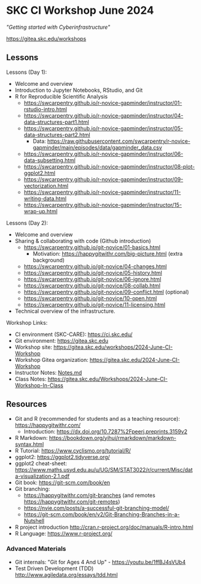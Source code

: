 # SKC CI Workshop June 2024

*"Getting started with Cyberinfrastructure"*

https://gitea.skc.edu/workshops

## Lessons

Lessons (Day 1):

  * Welcome and overview
  * Introduction to Jupyter Notebooks, RStudio, and Git
  * R for Reproducible Scientific Analysis
    * https://swcarpentry.github.io/r-novice-gapminder/instructor/01-rstudio-intro.html
    * https://swcarpentry.github.io/r-novice-gapminder/instructor/04-data-structures-part1.html
    * https://swcarpentry.github.io/r-novice-gapminder/instructor/05-data-structures-part2.html
      * Data: https://raw.githubusercontent.com/swcarpentry/r-novice-gapminder/main/episodes/data/gapminder_data.csv
    * https://swcarpentry.github.io/r-novice-gapminder/instructor/06-data-subsetting.html
    * https://swcarpentry.github.io/r-novice-gapminder/instructor/08-plot-ggplot2.html
    * https://swcarpentry.github.io/r-novice-gapminder/instructor/09-vectorization.html
    * https://swcarpentry.github.io/r-novice-gapminder/instructor/11-writing-data.html
    * https://swcarpentry.github.io/r-novice-gapminder/instructor/15-wrap-up.html

Lessons (Day 2):

  * Welcome and overview
  * Sharing & collaborating with code (Github introduction)
    * https://swcarpentry.github.io/git-novice/01-basics.html
      * Motivation: https://happygitwithr.com/big-picture.html (extra background)
    * https://swcarpentry.github.io/git-novice/04-changes.html
    * https://swcarpentry.github.io/git-novice/05-history.html
    * https://swcarpentry.github.io/git-novice/06-ignore.html
    * https://swcarpentry.github.io/git-novice/08-collab.html
    * https://swcarpentry.github.io/git-novice/09-conflict.html (optional)
    * https://swcarpentry.github.io/git-novice/10-open.html
    * https://swcarpentry.github.io/git-novice/11-licensing.html
  * Technical overview of the infrastructure.

Workshop Links:

  * CI environment (SKC-CARE): https://ci.skc.edu/
  * Git environment: https://gitea.skc.edu
  * Workshop site: https://gitea.skc.edu/workshops/2024-June-CI-Workshop
  * Workshop Gitea organization: https://gitea.skc.edu/2024-June-CI-Workshop
  * Instructor Notes: [Notes.md](Notes.md)
  * Class Notes: https://gitea.skc.edu/Workshops/2024-June-CI-Workshop-In-Class

## Resources

  * Git and R (recommended for students and as a teaching resource): https://happygitwithr.com/
    * Introduction: https://dx.doi.org/10.7287%2Fpeerj.preprints.3159v2
  * R Markdown: https://bookdown.org/yihui/rmarkdown/markdown-syntax.html
  * R Tutorial: https://www.cyclismo.org/tutorial/R/
  * ggplot2: https://ggplot2.tidyverse.org/
  * ggplot2 cheat-sheet: https://www.maths.usyd.edu.au/u/UG/SM/STAT3022/r/current/Misc/data-visualization-2.1.pdf
  * Git book: https://git-scm.com/book/en
  * Git branching:
    * https://happygitwithr.com/git-branches (and remotes https://happygitwithr.com/git-remotes)
    * https://nvie.com/posts/a-successful-git-branching-model/
    * https://git-scm.com/book/en/v2/Git-Branching-Branches-in-a-Nutshell
  * R project introduction http://cran.r-project.org/doc/manuals/R-intro.html
  * R Language: https://www.r-project.org/

### Advanced Materials

  * Git internals: "Git for Ages 4 And Up" - https://youtu.be/1ffBJ4sVUb4
  * Test Driven Development (TDD) http://www.agiledata.org/essays/tdd.html
